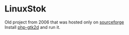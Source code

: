 # LinuxStok
Old project from 2006 that was hosted only on [sourceforge](https://sourceforge.net/projects/linuxstok/)<br>
Install [php-gtk2d](https://master.dl.sourceforge.net/project/adianti/PHP-GTK/php-gtk2e.exe?viasf=1) and run it.
